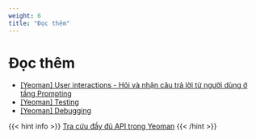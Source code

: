 ```yaml
---
weight: 6
title: "Đọc thêm"
---
```


# Đọc thêm

- [[Yeoman] User interactions - Hỏi và nhận câu trả lời từ người dùng ở tầng Prompting](https://yeoman.io/authoring/user-interactions)
- [[Yeoman] Testing](https://yeoman.io/authoring/testing)
- [[Yeoman] Debugging](https://yeoman.io/authoring/debugging)

{{< hint info >}}
[Tra cứu đầy đủ API trong Yeoman](https://yeoman.github.io/generator/)
{{< /hint >}}
